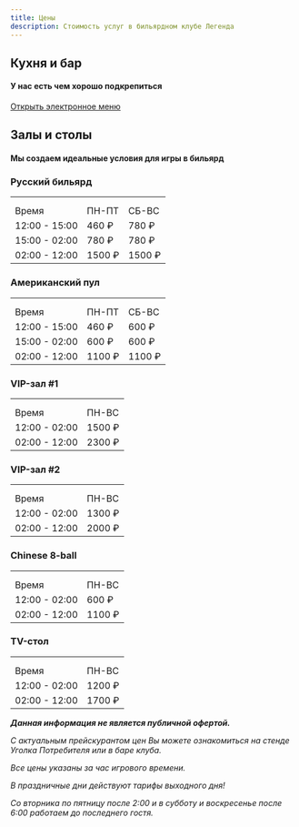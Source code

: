 ```yaml
---
title: Цены
description: Стоимость услуг в бильярдном клубе Легенда
---
```


## Кухня и бар

#### У нас есть чем хорошо подкрепиться

[Открыть электронное меню](http://legend.intouch-menu.ru/)

## Залы и столы

#### Мы создаем идеальные условия для игры в бильярд

### Русский бильярд

|               |        |        |
| ------------- | ------ | ------ |
|               |        |        |
|               |        |        |
| Время         | ПН-ПТ  | СБ-ВС  |
| 12:00 - 15:00 | 460 ₽  | 780 ₽  |
| 15:00 - 02:00 | 780 ₽  | 780 ₽  |
| 02:00 - 12:00 | 1500 ₽ | 1500 ₽ |

### Американский пул

|               |        |        |
| ------------- | ------ | ------ |
|               |        |        |
|               |        |        |
| Время         | ПН-ПТ  | СБ-ВС  |
| 12:00 - 15:00 | 460 ₽  | 600 ₽  |
| 15:00 - 02:00 | 600 ₽  | 600 ₽  |
| 02:00 - 12:00 | 1100 ₽ | 1100 ₽ |

### VIP-зал #1

|               |        |
| ------------- | ------ |
|               |        |
|               |        |
| Время         | ПН-ВС  |
| 12:00 - 02:00 | 1500 ₽ |
| 02:00 - 12:00 | 2300 ₽ |

### VIP-зал #2

|               |        |
| ------------- | ------ |
|               |        |
|               |        |
| Время         | ПН-ВС  |
| 12:00 - 02:00 | 1300 ₽ |
| 02:00 - 12:00 | 2000 ₽ |

### Chinese 8-ball

|               |        |
| ------------- | ------ |
|               |        |
|               |        |
| Время         | ПН-ВС  |
| 12:00 - 02:00 | 600 ₽  |
| 02:00 - 12:00 | 1100 ₽ |

### TV-стол

|               |        |
| ------------- | ------ |
|               |        |
|               |        |
| Время         | ПН-ВС  |
| 12:00 - 02:00 | 1200 ₽ |
| 02:00 - 12:00 | 1700 ₽ |

_**Данная информация не является публичной офертой.**_

_С актуальным прейскурантом цен Вы можете ознакомиться на стенде Уголка Потребителя или в баре клуба._

_Все цены указаны за час игрового времени._

_В праздничные дни действуют тарифы выходного дня!_

_Со вторника по пятницу после 2:00 и в субботу и воскресенье после 6:00 работаем до последнего гостя._
